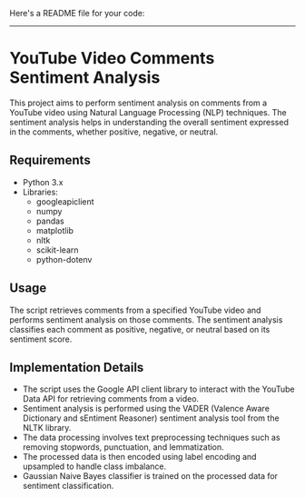 Here's a README file for your code:

---

# YouTube Video Comments Sentiment Analysis

This project aims to perform sentiment analysis on comments from a YouTube video using Natural Language Processing (NLP) techniques. The sentiment analysis helps in understanding the overall sentiment expressed in the comments, whether positive, negative, or neutral.

## Requirements

- Python 3.x
- Libraries:
  - googleapiclient
  - numpy
  - pandas
  - matplotlib
  - nltk
  - scikit-learn
  - python-dotenv

## Usage

The script retrieves comments from a specified YouTube video and performs sentiment analysis on those comments. The sentiment analysis classifies each comment as positive, negative, or neutral based on its sentiment score.

## Implementation Details

- The script uses the Google API client library to interact with the YouTube Data API for retrieving comments from a video.
- Sentiment analysis is performed using the VADER (Valence Aware Dictionary and sEntiment Reasoner) sentiment analysis tool from the NLTK library.
- The data processing involves text preprocessing techniques such as removing stopwords, punctuation, and lemmatization.
- The processed data is then encoded using label encoding and upsampled to handle class imbalance.
- Gaussian Naive Bayes classifier is trained on the processed data for sentiment classification.
